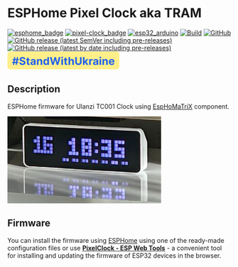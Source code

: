 # ESPHome Pixel Clock aka TRAM
[![esphome_badge](https://img.shields.io/badge/ESPHome-Config-blue.svg)](https://esphome.io/)
[![pixel-clock_badge](https://img.shields.io/badge/Pixel-Clock-orange.svg)](https://github.com/andrewjswan/pixel-clock/)
[![esp32_arduino](https://img.shields.io/badge/ESP32-Arduino-darkcyan.svg)](https://esphome.io/)
[![Build](https://github.com/andrewjswan/pixel-clock/actions/workflows/build.yaml/badge.svg)](https://github.com/andrewjswan/pixel-clock/actions/workflows/build.yaml)
[![GitHub](https://img.shields.io/github/license/andrewjswan/pixel-clock?color=blue)](https://github.com/andrewjswan/pixel-clock/blob/main/LICENSE)
[![GitHub release (latest SemVer including pre-releases)](https://img.shields.io/github/v/release/andrewjswan/pixel-clock?include_prereleases)](https://github.com/andrewjswan/pixel-clock/releases)
[![GitHub release (latest by date including pre-releases)](https://img.shields.io/github/downloads-pre/andrewjswan/pixel-clock/latest/total?label=release@downloads)](https://github.com/andrewjswan/pixel-clock/releases)
[![StandWithUkraine](https://raw.githubusercontent.com/vshymanskyy/StandWithUkraine/main/badges/StandWithUkraine.svg)](https://github.com/vshymanskyy/StandWithUkraine/blob/main/docs/README.md)

## Description
ESPHome firmware for Ulanzi TC001 Clock using [EspHoMaTriX](https://github.com/lubeda/EspHoMaTriXv2) component.

![Ulanzi TC001](img/ulanzi-tc001.png)

## Firmware
You can install the firmware using [ESPHome](https://esphome.io/) using one of the ready-made configuration files or use [**PixelClock - ESP Web Tools**](firmware.html) - a convenient tool for installing and updating the firmware of ESP32 devices in the browser.

